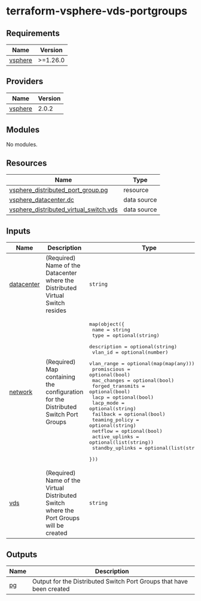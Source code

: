 # terraform-vsphere-vds-portgroups

<!-- BEGINNING OF PRE-COMMIT-TERRAFORM DOCS HOOK -->
## Requirements

| Name | Version |
|------|---------|
| <a name="requirement_vsphere"></a> [vsphere](#requirement\_vsphere) | >=1.26.0 |

## Providers

| Name | Version |
|------|---------|
| <a name="provider_vsphere"></a> [vsphere](#provider\_vsphere) | 2.0.2 |

## Modules

No modules.

## Resources

| Name | Type |
|------|------|
| [vsphere_distributed_port_group.pg](https://registry.terraform.io/providers/hashicorp/vsphere/latest/docs/resources/distributed_port_group) | resource |
| [vsphere_datacenter.dc](https://registry.terraform.io/providers/hashicorp/vsphere/latest/docs/data-sources/datacenter) | data source |
| [vsphere_distributed_virtual_switch.vds](https://registry.terraform.io/providers/hashicorp/vsphere/latest/docs/data-sources/distributed_virtual_switch) | data source |

## Inputs

| Name | Description | Type | Default | Required |
|------|-------------|------|---------|:--------:|
| <a name="input_datacenter"></a> [datacenter](#input\_datacenter) | (Required) Name of the Datacenter where the Distributed Virtual Switch resides | `string` | n/a | yes |
| <a name="input_network"></a> [network](#input\_network) | (Required) Map containing the configuration for the Distributed Switch Port Groups | <pre>map(object({<br>    name             = string<br>    type             = optional(string)<br>    description      = optional(string)<br>    vlan_id          = optional(number)<br>    vlan_range       = optional(map(map(any)))<br>    promiscious      = optional(bool)<br>    mac_changes      = optional(bool)<br>    forged_transmits = optional(bool)<br>    lacp             = optional(bool)<br>    lacp_mode        = optional(string)<br>    failback         = optional(bool)<br>    teaming_policy   = optional(string)<br>    netflow          = optional(bool)<br>    active_uplinks   = optional(list(string))<br>    standby_uplinks  = optional(list(string))<br>  }))</pre> | n/a | yes |
| <a name="input_vds"></a> [vds](#input\_vds) | (Required) Name of the Virtual Distributed Switch where the Port Groups will be created | `string` | n/a | yes |

## Outputs

| Name | Description |
|------|-------------|
| <a name="output_pg"></a> [pg](#output\_pg) | Output for the Distributed Switch Port Groups that have been created |
<!-- END OF PRE-COMMIT-TERRAFORM DOCS HOOK -->
